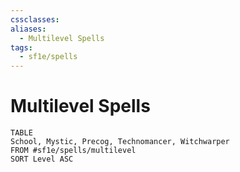```yaml
---
cssclasses:
aliases:
  - Multilevel Spells
tags:
  - sf1e/spells
---
```


# Multilevel Spells

``` dataview
TABLE
School, Mystic, Precog, Technomancer, Witchwarper
FROM #sf1e/spells/multilevel
SORT Level ASC
```
